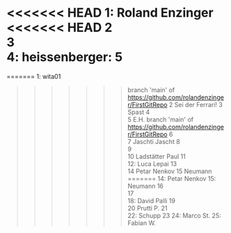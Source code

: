 <<<<<<< HEAD
1: Roland Enzinger
<<<<<<< HEAD
2  
3  
4: heissenberger:
5  
=======
=======
1: wita01
>>>>>>> branch 'main' of https://github.com/rolandenzinger/FirstGitRepo
2  Sei der Ferrari!
3  Spast
4  
5  E.H.
>>>>>>> branch 'main' of https://github.com/rolandenzinger/FirstGitRepo
6  
7  Jaschti Jascht
8  
9  
10  Ladstätter Paul
11  
12:  Luca Lepai
13  
14  Petar Nenkov
15  Neumann  
=======
14: Petar Nenkov
15: Neumann
16  
17    
18: David Palli
19  
20  Prutti P.
21  
22: Schupp 
23
24: Marco St.
25: Fabian W.
